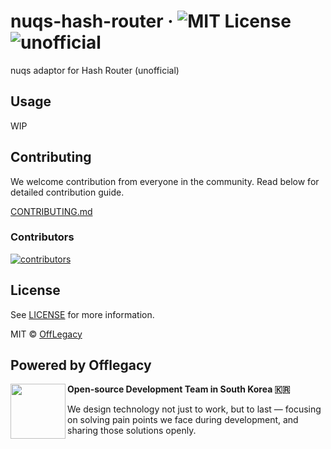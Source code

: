 # nuqs-hash-router &middot; ![MIT License](https://img.shields.io/github/license/offlegacy/nuqs-hash-router) ![unofficial](https://img.shields.io/badge/Unofficial-red)

nuqs adaptor for Hash Router (unofficial)

## Usage

WIP

## Contributing

We welcome contribution from everyone in the community. Read below for detailed contribution guide.

[CONTRIBUTING.md]()

### Contributors

[![contributors](https://contrib.rocks/image?repo=offlegacy/offlegacy.org)](https://github.com/offlegacy/offlegacy.org/contributors)

## License

See [LICENSE]() for more information.

MIT © [OffLegacy](https://www.offlegacy.org/)

## Powered by Offlegacy

<img align="left" height="88" src="https://static.offlegacy.org/logo.svg"/>

**Open-source Development Team in South Korea 🇰🇷**

We design technology not just to work, but to last — focusing on solving pain points we face during development, and sharing those solutions openly.
